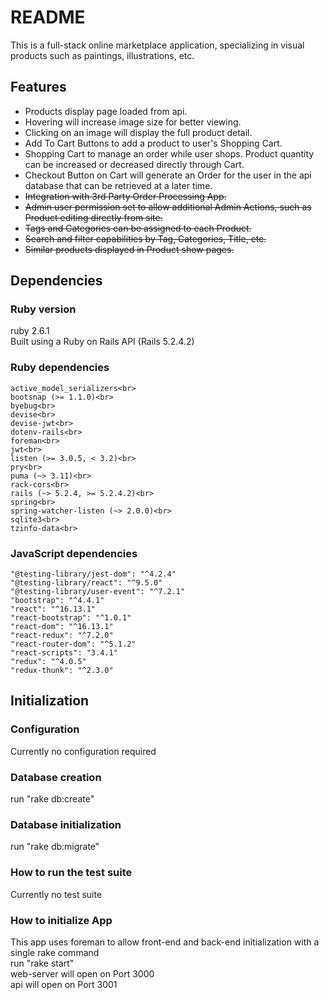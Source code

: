 # README

This is a full-stack online marketplace application, specializing in visual products such as paintings, illustrations, etc.

## Features
* Products display page loaded from api.
* Hovering will increase image size for better viewing.
* Clicking on an image will display the full product detail.
* Add To Cart Buttons to add a product to user's Shopping Cart.
* Shopping Cart to manage an order while user shops. Product quantity can be increased or decreased directly through Cart.
* Checkout Button on Cart will generate an Order for the user in the api database that can be retrieved at a later time.
* ~~Integration with 3rd Party Order Processing App.~~
* ~~Admin user permission set to allow additional Admin Actions, such as Product editing directly from site.~~
* ~~Tags and Categories can be assigned to each Product.~~
* ~~Search and filter capabilities by Tag, Categories, Title, etc.~~
* ~~Similar products displayed in Product show pages.~~

## Dependencies
### Ruby version
ruby 2.6.1<br>
Built using a Ruby on Rails API (Rails 5.2.4.2)

### Ruby dependencies
    active_model_serializers<br>
    bootsnap (>= 1.1.0)<br>
    byebug<br>
    devise<br>
    devise-jwt<br>
    dotenv-rails<br>
    foreman<br>
    jwt<br>
    listen (>= 3.0.5, < 3.2)<br>
    pry<br>
    puma (~> 3.11)<br>
    rack-cors<br>
    rails (~> 5.2.4, >= 5.2.4.2)<br>
    spring<br>
    spring-watcher-listen (~> 2.0.0)<br>
    sqlite3<br>
    tzinfo-data<br>

### JavaScript dependencies
    "@testing-library/jest-dom": "^4.2.4"
    "@testing-library/react": "^9.5.0"
    "@testing-library/user-event": "^7.2.1"
    "bootstrap": "^4.4.1"
    "react": "^16.13.1"
    "react-bootstrap": "^1.0.1"
    "react-dom": "^16.13.1"
    "react-redux": "^7.2.0"
    "react-router-dom": "^5.1.2"
    "react-scripts": "3.4.1"
    "redux": "^4.0.5"
    "redux-thunk": "^2.3.0"

## Initialization
### Configuration
Currently no configuration required

### Database creation
run "rake db:create"

### Database initialization
run "rake db:migrate"

### How to run the test suite
Currently no test suite

### How to initialize App
This app uses foreman to allow front-end and back-end initialization with a single rake command<br>
run "rake start"<br>
web-server will open on Port 3000<br>
api will open on Port 3001